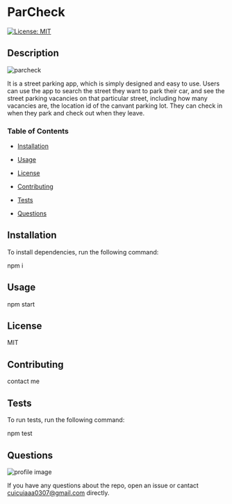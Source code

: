 
# ParCheck
[![License: MIT](https://img.shields.io/badge/License-MIT-yellow.svg)](https://opensource.org/licenses/MIT)

## Description

![parcheck](https://user-images.githubusercontent.com/59434943/88526704-9a644100-d03f-11ea-9739-8fadade35e1f.gif)

It is a street parking app, which is simply designed and easy to use. Users can use the app to search the street they want to park their car, and see the street parking vacancies on that particular street, including how many vacancies are, the location id of the canvant parking lot. They can check in when they park and check out when they leave.

### Table of Contents

* [Installation](#installation "Installation")

* [Usage](#usage "Usage")

* [License](#license "License")

* [Contributing](#contributing "Contributing")

* [Tests](#tests "Tests")

* [Questions](#quesitons "Questions")

## Installation

To install dependencies, run the following command:

npm i

## Usage

npm start

## License

MIT

## Contributing

contact me

## Tests

To run tests, run the following command:

npm test

## Questions

![profile image](https://avatars1.githubusercontent.com/u/59434943?v=4)

If you have any questions about the repo, open an issue or cantact cuicuiaaa0307@gmail.com directly.
